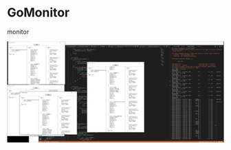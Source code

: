 # GoMonitor
monitor

![Image text](https://raw.githubusercontent.com/liuwangchen/GoMonitor/master/Image/monitor.png)
